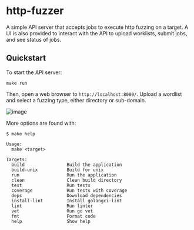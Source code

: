 # http-fuzzer

A simple API server that accepts jobs to execute http fuzzing on a target. A UI is also provided to interact with the API to upload worklists, submit jobs, and see status of jobs.

## Quickstart

To start the API server:
```
make run
```

Then, open a web browser to `http://localhost:8080/`. Upload a wordlist and select a fuzzing type, either directory or sub-domain.

![image](https://github.com/user-attachments/assets/3c08953a-7d85-456a-a596-9cdec9eeb4ca)

More options are found with:
```
$ make help

Usage:
  make <target>

Targets:
  build                Build the application
  build-unix           Build for unix
  run                  Run the application
  clean                Clean build directory
  test                 Run tests
  coverage             Run tests with coverage
  deps                 Download dependencies
  install-lint         Install golangci-lint
  lint                 Run linter
  vet                  Run go vet
  fmt                  Format code
  help                 Show help
```
